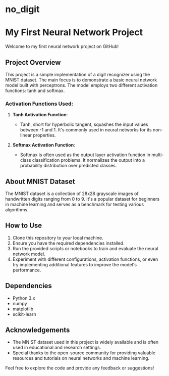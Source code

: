 # no_digit

# My First Neural Network Project

Welcome to my first neural network project on GitHub!

## Project Overview
This project is a simple implementation of a digit recognizer using the MNIST dataset. The main focus is to demonstrate a basic neural network model built with perceptrons. The model employs two different activation functions: tanh and softmax.

### Activation Functions Used:
1. **Tanh Activation Function**: 
   - Tanh, short for hyperbolic tangent, squashes the input values between -1 and 1. It's commonly used in neural networks for its non-linear properties.

2. **Softmax Activation Function**:
   - Softmax is often used as the output layer activation function in multi-class classification problems. It normalizes the output into a probability distribution over predicted classes.

## About MNIST Dataset
The MNIST dataset is a collection of 28x28 grayscale images of handwritten digits ranging from 0 to 9. It's a popular dataset for beginners in machine learning and serves as a benchmark for testing various algorithms.

## How to Use
1. Clone this repository to your local machine.
2. Ensure you have the required dependencies installed.
3. Run the provided scripts or notebooks to train and evaluate the neural network model.
4. Experiment with different configurations, activation functions, or even try implementing additional features to improve the model's performance.

## Dependencies
- Python 3.x
- numpy
- matplotlib
- scikit-learn

## Acknowledgements
- The MNIST dataset used in this project is widely available and is often used in educational and research settings.
- Special thanks to the open-source community for providing valuable resources and tutorials on neural networks and machine learning.

Feel free to explore the code and provide any feedback or suggestions!
